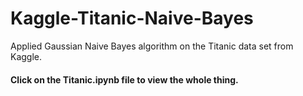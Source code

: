 # Kaggle-Titanic-Naive-Bayes

Applied Gaussian Naive Bayes algorithm on the Titanic data set from Kaggle.

#### Click on the Titanic.ipynb file to view the whole thing.
